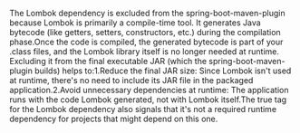The Lombok dependency is excluded from the spring-boot-maven-plugin because Lombok is primarily a compile-time tool. It
generates Java bytecode (like getters, setters, constructors, etc.) during the compilation phase.Once the code is
compiled, the generated bytecode is part of your .class files, and the Lombok library itself is no longer needed at
runtime. Excluding it from the final executable JAR (which the spring-boot-maven-plugin builds) helps to:1.Reduce the
final JAR size: Since Lombok isn't used at runtime, there's no need to include its JAR file in the packaged
application.2.Avoid unnecessary dependencies at runtime: The application runs with the code Lombok generated, not with
Lombok itself.The <optional>true</optional> tag for the Lombok dependency also signals that it's not a required runtime
dependency for projects that might depend on this one.